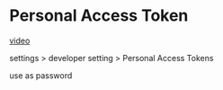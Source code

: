 # Personal Access Token

[video](https://youtu.be/wiQ3CvLdjL8)

settings > developer setting > Personal Access Tokens

use as password